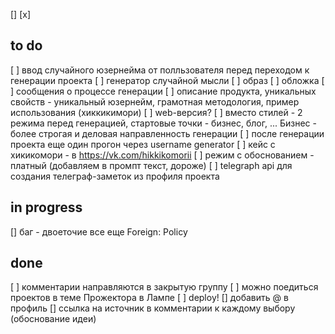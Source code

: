 []
[x]

## to do
[ ] ввод случайного юзернейма от полльзователя перед переходом к генерации проекта
[ ] генератор случайной мысли
[ ] образ
[ ] обложка
[ ] сообщения о процессе генерации
[ ] описание продукта, уникальных свойств - уникальный юзернейм, грамотная методология, пример использования (хиккикимори) 
[ ] web-версия?
[ ] вместо стилей - 2 режима перед генерацией, стартовые точки - бизнес, блог, ... Бизнес - более строгая и деловая направленность генерации 
[ ] после генерации проекта еще один прогон через username generator
[ ] кейс с хикикомори - в https://vk.com/hikkikomorii
[ ] режим с обоснованием - платный (добавляем в промпт текст, дороже)
[ ] telegraph api для создания телеграф-заметок из профиля проекта
## in progress

[] баг - двоеточие все еще Foreign: Policy

## done
[ ] комментарии направляются в закрытую группу
[ ] можно поедиться проектов в теме Прожектора в Лампе
[ ] deploy!
[] добавить @ в профиль
[] ссылка на источник в комментарии к каждому выбору (обоснование идеи)